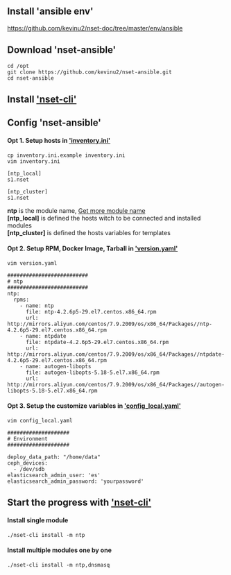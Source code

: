## Install 'ansible env'
<https://github.com/kevinu2/nset-doc/tree/master/env/ansible>

## Download 'nset-ansible'
`cd /opt`<br />
`git clone https://github.com/kevinu2/nset-ansible.git`<br />
`cd nset-ansible`

## Install ['nset-cli'](https://github.com/kevinu2/nset-cli)

## Config 'nset-ansible'
#### Opt 1. Setup hosts in ['inventory.ini'](https://github.com/kevinu2/nset-ansible/blob/master/inventory.ini.example)
```
cp inventory.ini.example inventory.ini
vim inventory.ini
```
```
[ntp_local]
s1.nset

[ntp_cluster]
s1.nset
```
__ntp__ is the module name, [Get more module name](https://github.com/kevinu2/nset-ansible/blob/master/README.md)<br />
__[ntp_local]__ is defined the hosts witch to be connected and installed modules<br />
__[ntp_cluster]__ is defined the hosts variables for templates

#### Opt 2. Setup RPM, Docker Image, Tarball in ['version.yaml'](https://github.com/kevinu2/nset-ansible/blob/master/version.yaml)
`vim version.yaml`
```
##########################
# ntp
##########################
ntp:
  rpms:
    - name: ntp
      file: ntp-4.2.6p5-29.el7.centos.x86_64.rpm
      url:  http://mirrors.aliyun.com/centos/7.9.2009/os/x86_64/Packages//ntp-4.2.6p5-29.el7.centos.x86_64.rpm
    - name: ntpdate
      file: ntpdate-4.2.6p5-29.el7.centos.x86_64.rpm
      url: http://mirrors.aliyun.com/centos/7.9.2009/os/x86_64/Packages//ntpdate-4.2.6p5-29.el7.centos.x86_64.rpm
    - name: autogen-libopts
      file: autogen-libopts-5.18-5.el7.x86_64.rpm
      url: http://mirrors.aliyun.com/centos/7.9.2009/os/x86_64/Packages//autogen-libopts-5.18-5.el7.x86_64.rpm
```

#### Opt 3. Setup the customize variables in ['config_local.yaml'](https://github.com/kevinu2/nset-ansible/blob/master/config_local.yaml)
`vim config_local.yaml`
```
####################
# Environment
####################

deploy_data_path: "/home/data"
ceph_devices:
  - /dev/sdb 
elasticsearch_admin_user: 'es'
elasticsearch_admin_password: 'yourpassword'
```

## Start the progress with ['nset-cli'](https://github.com/kevinu2/nset-cli)
#### Install single module
`./nset-cli install -m ntp`
#### Install multiple modules one by one
`./nset-cli install -m ntp,dnsmasq`
